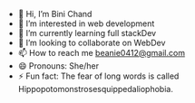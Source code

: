 - 👋 Hi, I’m Bini Chand
- 👀 I’m interested in web development
- 🌱 I’m currently learning full stackDev
- 💞️ I’m looking to collaborate on WebDev
- 📫 How to reach me beanie0412@gmail.com
- 😄 Pronouns: She/her
- ⚡ Fun fact: The fear of long words is called Hippopotomonstrosesquippedaliophobia.

<!---
crazzac061/crazzac061 is a ✨ special ✨ repository because its `README.md` (this file) appears on your GitHub profile.
You can click the Preview link to take a look at your changes.
--->
